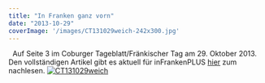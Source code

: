 ```yaml
---
title: "In Franken ganz vorn"
date: "2013-10-29"
coverImage: '/images/CT131029weich-242x300.jpg'
---
```


  Auf Seite 3 im Coburger Tageblatt/Fränkischer Tag am 29. Oktober 2013. Den vollständigen Artikel gibt es aktuell für inFrankenPLUS [hier](http://www.infranken.de/regional/coburg/Hackzogtum-Handy-Affaere-Coburger-Hacker-erklaeren-wie-leicht-ein-Lauschangriff-ist;art214,556951) zum nachlesen. [](https://hackzogtum-coburg.de/wp-content/uploads/2013/10/CT1310291.jpg) [![CT131029weich](../images/CT131029weich-242x300.jpg)](https://hackzogtum-coburg.de/wp-content/uploads/2013/10/CT131029weich.jpg)
